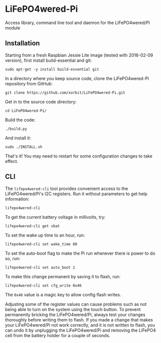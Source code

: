 # LiFePO4wered-Pi
Access library, command line tool and daemon for the LiFePO4wered/Pi module

## Installation

Starting from a fresh Raspbian Jessie Lite image (tested with 2016-02-09 version),
first install build-essential and git:

```
sudo apt-get -y install build-essential git
```

In a directory where you keep source code, clone the LiFePO4wered-Pi repository
from GitHub:

```
git clone https://github.com/xorbit/LiFePO4wered-Pi.git
```

Get in to the source code directory:

```
cd LiFePO4wered-Pi/
```

Build the code:

```
./build.py
```

And install it:

```
sudo ./INSTALL.sh
```

That's it!  You may need to restart for some configuration changes to take effect.

## CLI

The `lifepo4wered-cli` tool provides convenient access to the LiFePO4wered/Pi's
I2C registers.  Run it without parameters to get help information:

```
lifepo4wered-cli
```

To get the current battery voltage in millivolts, try:

```
lifepo4wered-cli get vbat
```

To set the wake up time to an hour, run:

```
lifepo4wered-cli set wake_time 60
```

To set the auto-boot flag to make the Pi run whenever there is power to do so, run:

```
lifepo4wered-cli set auto_boot 1
```

To make this change permanent by saving it to flash, run:

```
lifepo4wered-cli set cfg_write 0x46
```

The `0x46` value is a magic key to allow config flash writes.

Adjusting some of the register values can cause problems such as not being able
to turn on the system using the touch button.  To prevent permanently bricking
the LiFePO4wered/Pi, always test your changes thoroughly before writing them to
flash.  If you made a change that makes your LiFePO4wered/Pi not work correctly,
and it is not written to flash, you can undo it by unplugging the LiFePO4wered/Pi
and removing the LiFePO4 cell from the battery holder for a couple of seconds.
